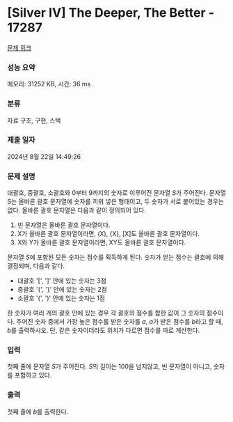 # [Silver IV] The Deeper, The Better - 17287 

[문제 링크](https://www.acmicpc.net/problem/17287) 

### 성능 요약

메모리: 31252 KB, 시간: 36 ms

### 분류

자료 구조, 구현, 스택

### 제출 일자

2024년 8월 22일 14:49:26

### 문제 설명

<p>대괄호, 중괄호, 소괄호와 0부터 9까지의 숫자로 이루어진 문자열 <em>S</em>가 주어진다. 문자열 S는 올바른 괄호 문자열에 숫자를 끼워 넣은 형태이고, 두 숫자가 서로 붙어있는 경우는 없다. 올바른 괄호 문자열은 다음과 같이 정의되어 있다.</p>

<ol>
	<li>빈 문자열은 올바른 괄호 문자열이다.</li>
	<li>X가 올바른 괄호 문자열이라면, (X), {X}, [X]도 올바른 괄호 문자열이다.</li>
	<li>X와 Y가 올바른 괄호 문자열이라면, XY도 올바른 괄호 문자열이다.</li>
</ol>

<p>문자열 <em>S</em>에 포함된 모든 숫자는 점수를 획득하게 된다. 숫자가 얻는 점수는 괄호에 의해 결정되며, 다음과 같다.</p>

<ul>
	<li>대괄호 '[', ']' 안에 있는 숫자는 3점</li>
	<li>중괄호 '{', '}' 안에 있는 숫자는 2점</li>
	<li>소괄호 '(', ')' 안에 있는 숫자는 1점</li>
</ul>

<p>한 숫자가 여러 개의 괄호 안에 있는 경우 각 괄호의 점수를 합한 값이 그 숫자의 점수이다. 주어진 숫자 중에서 가장 높은 점수를 받은 숫자를 <em>a</em>, <em>a</em>가 받은 점수를 <em>b</em>라고 할 때, <em>b</em>를 출력하시오. 단, 같은 숫자이더라도 위치가 다르면 점수를 따로 계산한다.</p>

### 입력 

 <p>첫째 줄에 문자열 <em>S</em>가 주어진다. <em>S</em>의 길이는 100을 넘지않고, 빈 문자열이 아니고, 숫자를 포함하고 있다.</p>

### 출력 

 <p>첫째 줄에 <em>b</em>를 출력한다.</p>

